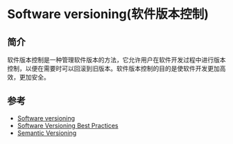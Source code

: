 # Software versioning(软件版本控制)

## 简介

软件版本控制是一种管理软件版本的方法，它允许用户在软件开发过程中进行版本控制，以便在需要时可以回滚到旧版本。软件版本控制的目的是使软件开发更加高效，更加安全。

## 参考

- [Software versioning](https://en.wikipedia.org/wiki/Software_versioning)
- [Software Versioning Best Practices](https://cpl.thalesgroup.com/software-monetization/software-versioning-basics)
- [Semantic Versioning](https://semver.org/)